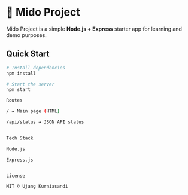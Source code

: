 # 🚀 Mido Project

Mido Project is a simple **Node.js + Express** starter app for learning and demo purposes.

## Quick Start
```bash
# Install dependencies
npm install

# Start the server
npm start

Routes

/ → Main page (HTML)

/api/status → JSON API status


Tech Stack

Node.js

Express.js


License

MIT © Ujang Kurniasandi
